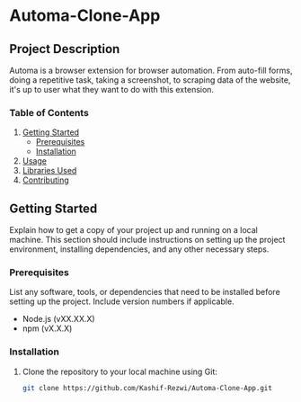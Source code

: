 # Automa-Clone-App

## Project Description

Automa is a browser extension for browser automation. From auto-fill forms, doing a repetitive task, taking a screenshot, to scraping data of the website, it's up to user what they want to do with this extension.

### Table of Contents

1. [Getting Started](#getting-started)
   - [Prerequisites](#prerequisites)
   - [Installation](#installation)
2. [Usage](#usage)
3. [Libraries Used](#libraries-used)
4. [Contributing](#contributing)

## Getting Started

Explain how to get a copy of your project up and running on a local machine. This section should include instructions on setting up the project environment, installing dependencies, and any other necessary steps.

### Prerequisites

List any software, tools, or dependencies that need to be installed before setting up the project. Include version numbers if applicable.

- Node.js (vXX.XX.X)
- npm (vX.X.X)

### Installation

1. Clone the repository to your local machine using Git:

   ```bash
   git clone https://github.com/Kashif-Rezwi/Automa-Clone-App.git
   ```
